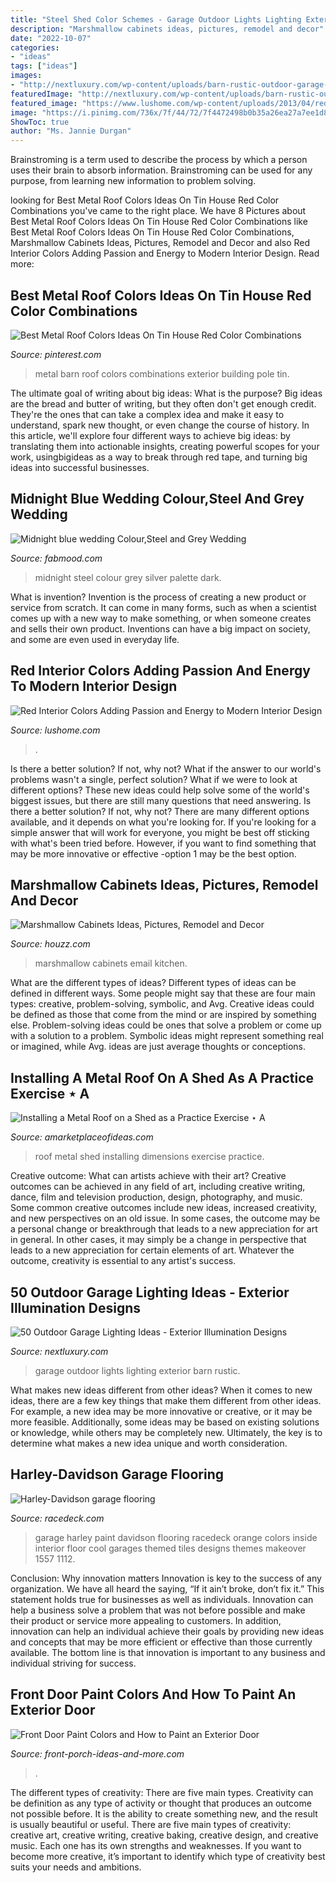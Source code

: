```yaml
---
title: "Steel Shed Color Schemes - Garage Outdoor Lights Lighting Exterior Barn Rustic"
description: "Marshmallow cabinets ideas, pictures, remodel and decor"
date: "2022-10-07"
categories:
- "ideas"
tags: ["ideas"]
images:
- "http://nextluxury.com/wp-content/uploads/barn-rustic-outdoor-garage-lights.jpg"
featuredImage: "http://nextluxury.com/wp-content/uploads/barn-rustic-outdoor-garage-lights.jpg"
featured_image: "https://www.lushome.com/wp-content/uploads/2013/04/red-interior-colors-room-design-ideas-12.jpg"
image: "https://i.pinimg.com/736x/7f/44/72/7f4472498b0b35a26ea27a7ee1d8fed3.jpg"
ShowToc: true
author: "Ms. Jannie Durgan"
---
```



Brainstroming is a term used to describe the process by which a person uses their brain to absorb information. Brainstroming can be used for any purpose, from learning new information to problem solving.

	

		
looking for Best Metal Roof Colors Ideas On Tin House Red Color Combinations you've came to the right place. We have 8 Pictures about Best Metal Roof Colors Ideas On Tin House Red Color Combinations like Best Metal Roof Colors Ideas On Tin House Red Color Combinations, Marshmallow Cabinets Ideas, Pictures, Remodel and Decor and also Red Interior Colors Adding Passion and Energy to Modern Interior Design. Read more:
		
    
## Best Metal Roof Colors Ideas On Tin House Red Color Combinations

<img loading=lazy src="https://i.pinimg.com/736x/7f/44/72/7f4472498b0b35a26ea27a7ee1d8fed3.jpg" onerror="this.onerror=null;this.src='https://tse3.mm.bing.net/th?id=OIP._PiX_QBHUZWPqIOwPyV8uAHaGa&amp;pid=15.1';" alt="Best Metal Roof Colors Ideas On Tin House Red Color Combinations">

_Source: pinterest.com_

>metal barn roof colors combinations exterior building pole tin. 

	

The ultimate goal of writing about big ideas: What is the purpose?
Big ideas are the bread and butter of writing, but they often don't get enough credit. They're the ones that can take a complex idea and make it easy to understand, spark new thought, or even change the course of history. In this article, we'll explore four different ways to achieve big ideas: by translating them into actionable insights, creating powerful scopes for your work, usingbigideas as a way to break through red tape, and turning big ideas into successful businesses.

    
## Midnight Blue Wedding Colour,Steel And Grey Wedding

<img loading=lazy src="https://www.fabmood.com/wp-content/uploads/2013/08/colour-pallet-109.jpg" onerror="this.onerror=null;this.src='https://tse3.mm.bing.net/th?id=OIP.xq8HEOrrT3AZEisWuex-KwHaO0&amp;pid=15.1';" alt="Midnight blue wedding Colour,Steel and Grey Wedding">

_Source: fabmood.com_

>midnight steel colour grey silver palette dark. 

	

What is invention?
Invention is the process of creating a new product or service from scratch. It can come in many forms, such as when a scientist comes up with a new way to make something, or when someone creates and sells their own product. Inventions can have a big impact on society, and some are even used in everyday life.

    
## Red Interior Colors Adding Passion And Energy To Modern Interior Design

<img loading=lazy src="https://www.lushome.com/wp-content/uploads/2013/04/red-interior-colors-room-design-ideas-12.jpg" onerror="this.onerror=null;this.src='https://tse4.mm.bing.net/th?id=OIP.HTyk2KcZ-LBZAX-RDNPamwHaHa&amp;pid=15.1';" alt="Red Interior Colors Adding Passion and Energy to Modern Interior Design">

_Source: lushome.com_

>. 

	

Is there a better solution? If not, why not?
What if the answer to our world's problems wasn't a single, perfect solution? What if we were to look at different options? These new ideas could help solve some of the world's biggest issues, but there are still many questions that need answering. Is there a better solution? If not, why not? There are many different options available, and it depends on what you're looking for. If you're looking for a simple answer that will work for everyone, you might be best off sticking with what's been tried before. However, if you want to find something that may be more innovative or effective -option 1 may be the best option.

    
## Marshmallow Cabinets Ideas, Pictures, Remodel And Decor

<img loading=lazy src="https://st.hzcdn.com/fimgs/65116b990ee96dca_1772-w500-h666-b0-p0--traditional-kitchen.jpg" onerror="this.onerror=null;this.src='https://tse2.mm.bing.net/th?id=OIP.AuG11I4JlBF-Ow3LOQPCpQHaJ3&amp;pid=15.1';" alt="Marshmallow Cabinets Ideas, Pictures, Remodel and Decor">

_Source: houzz.com_

>marshmallow cabinets email kitchen. 

	

What are the different types of ideas?
Different types of ideas can be defined in different ways. Some people might say that these are four main types: creative, problem-solving, symbolic, and Avg.
Creative ideas could be defined as those that come from the mind or are inspired by something else. Problem-solving ideas could be ones that solve a problem or come up with a solution to a problem. Symbolic ideas might represent something real or imagined, while Avg. ideas are just average thoughts or conceptions.

    
## Installing A Metal Roof On A Shed As A Practice Exercise ⋆ A

<img loading=lazy src="http://www.amarketplaceofideas.com/wp-content/uploads/2020/09/With-Metal-scaled.jpg" onerror="this.onerror=null;this.src='https://tse3.mm.bing.net/th?id=OIP.UD_T99WrLEY-73F38o5bNwHaEK&amp;pid=15.1';" alt="Installing a Metal Roof on a Shed as a Practice Exercise ⋆ A">

_Source: amarketplaceofideas.com_

>roof metal shed installing dimensions exercise practice. 

	

Creative outcome: What can artists achieve with their art?
Creative outcomes can be achieved in any field of art, including creative writing, dance, film and television production, design, photography, and music. Some common creative outcomes include new ideas, increased creativity, and new perspectives on an old issue. In some cases, the outcome may be a personal change or breakthrough that leads to a new appreciation for art in general. In other cases, it may simply be a change in perspective that leads to a new appreciation for certain elements of art. Whatever the outcome, creativity is essential to any artist's success.

    
## 50 Outdoor Garage Lighting Ideas - Exterior Illumination Designs

<img loading=lazy src="http://nextluxury.com/wp-content/uploads/barn-rustic-outdoor-garage-lights.jpg" onerror="this.onerror=null;this.src='https://tse2.mm.bing.net/th?id=OIP.jYGJBnUiL2F0TbAPcM3UJgAAAA&amp;pid=15.1';" alt="50 Outdoor Garage Lighting Ideas - Exterior Illumination Designs">

_Source: nextluxury.com_

>garage outdoor lights lighting exterior barn rustic. 

	

What makes new ideas different from other ideas?
When it comes to new ideas, there are a few key things that make them different from other ideas. For example, a new idea may be more innovative or creative, or it may be more feasible. Additionally, some ideas may be based on existing solutions or knowledge, while others may be completely new. Ultimately, the key is to determine what makes a new idea unique and worth consideration.

    
## Harley-Davidson Garage Flooring

<img loading=lazy src="http://racedeck.com/wp-content/uploads/2015/12/small-harley-themed-garage.jpg" onerror="this.onerror=null;this.src='https://tse1.mm.bing.net/th?id=OIP.xs7lf_ErVHJCOrH-9CoiyAHaFS&amp;pid=15.1';" alt="Harley-Davidson garage flooring">

_Source: racedeck.com_

>garage harley paint davidson flooring racedeck orange colors inside interior floor cool garages themed tiles designs themes makeover 1557 1112. 

	

Conclusion: Why innovation matters
Innovation is key to the success of any organization. We have all heard the saying, “If it ain’t broke, don’t fix it.” This statement holds true for businesses as well as individuals. Innovation can help a business solve a problem that was not before possible and make their product or service more appealing to customers. In addition, innovation can help an individual achieve their goals by providing new ideas and concepts that may be more efficient or effective than those currently available. The bottom line is that innovation is important to any business and individual striving for success.

    
## Front Door Paint Colors And How To Paint An Exterior Door

<img loading=lazy src="https://www.front-porch-ideas-and-more.com/image-files/blue-front-door-paint.jpg" onerror="this.onerror=null;this.src='https://tse2.mm.bing.net/th?id=OIP.9j6As9PglpcMWl2LYdLNaAHaJY&amp;pid=15.1';" alt="Front Door Paint Colors and How to Paint an Exterior Door">

_Source: front-porch-ideas-and-more.com_

>. 

	

The different types of creativity: There are five main types.
Creativity can be definition as any type of activity or thought that produces an outcome not possible before. It is the ability to create something new, and the result is usually beautiful or useful. There are five main types of creativity: creative art, creative writing, creative baking, creative design, and creative music. Each one has its own strengths and weaknesses. If you want to become more creative, it’s important to identify which type of creativity best suits your needs and ambitions.

